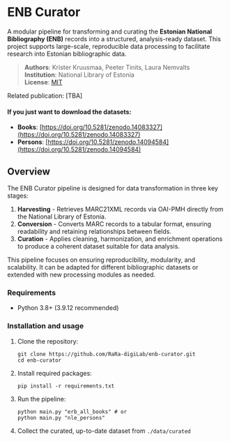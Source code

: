 # ENB Curator

A modular pipeline for transforming and curating the **Estonian National Bibliography (ENB)** records into a structured, analysis-ready dataset. This project supports large-scale, reproducible data processing to facilitate research into Estonian bibliographic data.

> **Authors**: Krister Kruusmaa, Peeter Tinits, Laura Nemvalts  
> **Institution**: National Library of Estonia  
> **License**: [MIT](https://mit-license.org/)

Related publication: [TBA]

#### If you just want to download the datasets:
- **Books**: [https://doi.org/10.5281/zenodo.14083327](https://doi.org/10.5281/zenodo.14083327)
- **Persons**: [https://doi.org/10.5281/zenodo.14094584](https://doi.org/10.5281/zenodo.14094584)

## Overview

The ENB Curator pipeline is designed for data transformation in three key stages:
1. **Harvesting** - Retrieves MARC21XML records via OAI-PMH directly from the National Library of Estonia.
2. **Conversion** - Converts MARC records to a tabular format, ensuring readability and retaining relationships between fields.
3. **Curation** - Applies cleaning, harmonization, and enrichment operations to produce a coherent dataset suitable for data analysis.

This pipeline focuses on ensuring reproducibility, modularity, and scalability. It can be adapted for different bibliographic datasets or extended with new processing modules as needed.

### Requirements
- Python 3.8+ (3.9.12 recommended)

### Installation and usage
1. Clone the repository:
   ```
   git clone https://github.com/RaRa-digiLab/enb-curator.git
   cd enb-curator
   ```

2. Install required packages:
   ```
   pip install -r requirements.txt
   ```

2. Run the pipeline:
   ```
   python main.py "erb_all_books" # or
   python main.py "nle_persons"
   ```

3. Collect the curated, up-to-date dataset from `./data/curated`
